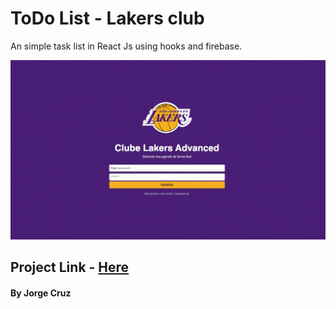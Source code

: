 # ToDo List - Lakers club
<p>An simple task list in React Js using hooks and firebase.</p>

![view](./src/images/task-lakers.gif)

## Project Link - [Here](https://lakers-task.netlify.app)

#### By Jorge Cruz